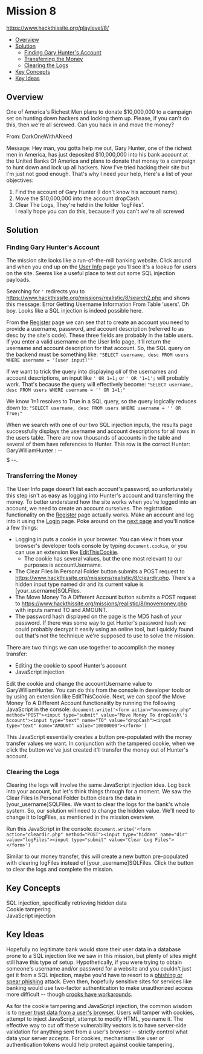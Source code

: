 # Mission 8
https://www.hackthissite.org/playlevel/8/

- [Overview](#overview)
- [Solution](#solution)
  * [Finding Gary Hunter's Account](#finding-gary-hunter-s-account)
  * [Transferring the Money](#transferring-the-money)
  * [Clearing the Logs](#clearing-the-logs)
- [Key Concepts](#key-concepts)
- [Key Ideas](#key-ideas)

## Overview
One of America's Richest Men plans to donate $10,000,000 to a campaign set on hunting down hackers and locking them up. Please, if you can't do this, then we're all screwed. Can you hack in and move the money?

From: DarkOneWithANeed

Message: Hey man, you gotta help me out, Gary Hunter, one of the richest men in America, has just deposited $10,000,000 into his bank account at the United Banks Of America and plans to donate that money to a campaign to hunt down and lock up all hackers. Now I've tried hacking their site but I'm just not good enough. That's why I need your help, Here's a list of your objectives:
1. Find the account of Gary Hunter (I don't know his account name).
2. Move the $10,000,000 into the account dropCash.
3. Clear The Logs, They're held in the folder 'logFiles'.\
I really hope you can do this, because if you can't we're all screwed

## Solution
### Finding Gary Hunter's Account
The mission site looks like a run-of-the-mill banking website. Click around and when you end up on the [User Info](https://www.hackthissite.org/missions/realistic/8/search.php) page you'll see it's a lookup for users on the site. Seems like a useful place to test out some SQL injection payloads.

Searching for `'` redirects you to https://www.hackthissite.org/missions/realistic/8/search2.php and shows this message: Error Getting Username Information From Table 'users'. Oh boy. Looks like a SQL injection is indeed possible here.

From the [Register](https://www.hackthissite.org/missions/realistic/8/register.php) page we can see that to create an account you need to provide a username, password, and account description (referred to as desc by the site's code). These three fields are probably in the table users. If you enter a valid username on the User Info page, it'll return the username and account description for that account. So, the SQL query on the backend must be something like:
`"SELECT username, desc FROM users WHERE username = '[user input]'"`

If we want to trick the query into displaying *all* of the usernames and account descriptions, an input like `' OR 1=1;` or `' OR '1=1';` will probably work. That's because the query will effectively become:
`"SELECT username, desc FROM users WHERE username = '' OR 1=1;"`

We know 1=1 resolves to True in a SQL query, so the query logically reduces down to:
`"SELECT username, desc FROM users WHERE username = '' OR True;"`

When we search with one of our two SQL injection inputs, the results page successfully displays the username and account descriptions for all rows in the users table. There are now thousands of accounts in the table and several of them have references to Hunter. This row is the correct Hunter: GaryWilliamHunter : -- $$$$$ --.

### Transferring the Money
The User Info page doesn't list each account's password, so unfortunately this step isn't as easy as logging into Hunter's account and transferring the money. To better understand how the site works when you're logged into an account, we need to create an account ourselves. The registration functionality on the [Register](https://www.hackthissite.org/missions/realistic/8/register.php) page actually works. Make an account and log into it using the [Login](https://www.hackthissite.org/missions/realistic/8/login1.php) page. Poke around on the [next page](https://www.hackthissite.org/missions/realistic/8/login2.php) and you'll notice a few things:
* Logging in puts a cookie in your browser. You can view it from your browser's developer tools console by typing `document.cookie`, or you can use an extension like [EditThisCookie](http://www.editthiscookie.com/).
  * The cookie has several values, but the one most relevant to our purposes is accountUsername.
* The Clear Files In Personal Folder button submits a POST request to https://www.hackthissite.org/missions/realistic/8/cleardir.php. There's a hidden input type named dir and its current value is [your_username]SQLFiles.
* The Move Money To A Different Account button submits a POST request to https://www.hackthissite.org/missions/realistic/8/movemoney.php with inputs named TO and AMOUNT.
* The password hash displayed on the page is the MD5 hash of your password. If there was some way to get Hunter's password hash we could probably decrypt it easily using an online tool, but I quickly found out that's not the technique we're supposed to use to solve the mission.

There are two things we can use together to accomplish the money transfer:
* Editing the cookie to spoof Hunter's account
* JavaScript injection

Edit the cookie and change the accountUsername value to GaryWilliamHunter. You can do this from the console in developer tools or by using an extension like EditThisCookie. Next, we can spoof the Move Money To A Different Account functionality by running the following JavaScript in the console:
`document.write('<form action="movemoney.php" method="POST"><input type="submit" value="Move Money To dropCash\'s Account"><input type="text" name="TO" value="dropCash"><input type="text" name="AMOUNT" value="10000000"></form>')`

This JavaScript essentially creates a button pre-populated with the money transfer values we want. In conjunction with the tampered cookie, when we click the button we've just created it'll transfer the money out of Hunter's account.

### Clearing the Logs
Clearing the logs will involve the same JavaScript injection idea. Log back into your account, but let's think things through for a moment. We saw the Clear Files In Personal Folder button clears the data in [your_username]SQLFiles. We want to clear the logs for the bank's whole system. So, our solution will need to change the hidden value. We'll need to change it to logFiles, as mentioned in the mission overview.

Run this JavaScript in the console:
`document.write('<form action="cleardir.php" method="POST"><input type="hidden" name="dir" value="logFiles"><input type="submit" value="Clear Log Files"></form>')`

Similar to our money transfer, this will create a new button pre-populated with clearing logFiles instead of [your_username]SQLFiles. Click the button to clear the logs and complete the mission.

## Key Concepts
SQL injection, specifically retrieving hidden data\
Cookie tampering\
JavaScript injection

## Key Ideas
Hopefully no legitimate bank would store their user data in a database prone to a SQL injection like we saw in this mission, but plenty of sites might still have this type of setup. Hypothetically, if you were trying to obtain someone's username and/or password for a website and you couldn't just get it from a SQL injection, maybe you'd have to resort to a [phishing or spear phishing](https://www.barracuda.com/glossary/phishing-spear-phishing) attack. Even then, hopefully sensitive sites for services like banking would use two-factor authentication to make unauthorized access more difficult -- though [crooks have workarounds](https://krebsonsecurity.com/2020/04/would-you-have-fallen-for-this-phone-scam/).

As for the cookie tampering and JavaScript injection, the common wisdom is to [never trust data from a user's browser](https://stackoverflow.com/questions/6230565/how-to-prevent-users-from-modifying-cookie-values). Users will tamper with cookies, attempt to inject JavaScript, attempt to modify HTML, you name it. The effective way to cut off these vulnerability vectors is to have server-side validation for anything sent from a user's browser -- strictly control what data your server accepts. For cookies, mechanisms like user or authentication tokens would help protect against cookie tampering, 